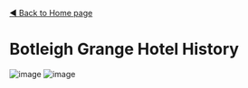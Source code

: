 [◄  Back to Home page](https://botleigh-grange.github.io/Home/)

# Botleigh Grange Hotel History

![image](https://github.com/Botleigh-Grange/Botleigh-Grange-Hotel/assets/151997230/0d569612-7514-411a-aa3e-a87608b6dbfb)
![image](https://github.com/Botleigh-Grange/Botleigh-Grange-Hotel/assets/151997230/814f6286-0207-4abd-ae1e-1e1e16a7e75e)





								
											
											
											
											
											
											
											
											
											
											
											
											
											
											
											
											
											
											
											
											
											
											
											
											
											
											
											
											
											
											
											
											
											
											
											
											
											
											
											
											
											
											
											
											
											
											
											
											
											
																		
											
											
											
											
											
											
											
											
											
											
											
											
											
											
											
											
											
											
											
											
											
											
											
											
											
											
											
											
											
											
											
											
											
											
											
											
											
											
											
											
											
											
											
											
											
											
											
											
											
											
											
											
											
											
											
											
											
											
											
											
											
											
											
											
											
											
											
											
											
											
											
											
											
											
											
											
											
											
											
											
											
											
											
											
											
											
											
											
											
											
											
											
											
											
											
											
											
											
											
											
											
											
											
											
											
											
								

					
											
											
											
											
											
											
											
											
											
											
											
											
											
											
											
											
											
											
											
											
											
											
											
											
											
											
											
											
											
											
											
											
											
											
											
											
											
											
											
											
											
											
											
											
											
											
